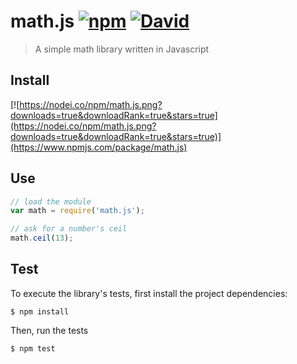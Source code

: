 # math.js [![npm](https://img.shields.io/npm/dt/math.js.svg)]() [![David](https://img.shields.io/david/toubou91/math.js.svg)]()
> A simple math library written in Javascript

## Install
[![https://nodei.co/npm/math.js.png?downloads=true&downloadRank=true&stars=true](https://nodei.co/npm/math.js.png?downloads=true&downloadRank=true&stars=true)](https://www.npmjs.com/package/math.js)

## Use
```javascript
// load the module
var math = require('math.js');

// ask for a number's ceil
math.ceil(13);
```

## Test
To execute the library's tests, first install the project dependencies:

```
$ npm install
```

Then, run the tests
```
$ npm test
```
